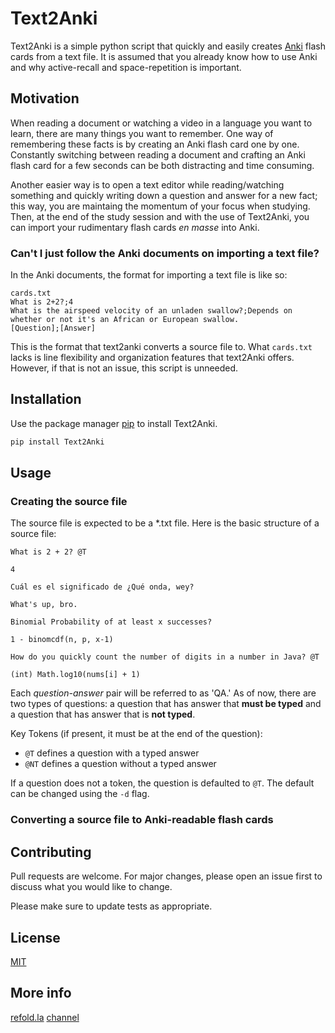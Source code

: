 # Text2Anki

Text2Anki is a simple python script that quickly and easily creates [Anki](https://apps.ankiweb.net/) flash cards from a text file. It is assumed that you already know how to use Anki and why active-recall and space-repetition is important.

## Motivation

When reading a document or watching a video in a language you want to learn, there are many things you want to remember. One way of remembering these facts is by creating an Anki flash card one by one. Constantly switching between reading a document and crafting an Anki flash card for a few seconds can be both distracting and time consuming.

Another easier way is to open a text editor while reading/watching something and quickly writing down a question and answer for a new fact; this way, you are maintaing the momentum of your focus when studying. Then, at the end of the study session and with the use of Text2Anki, you can import your rudimentary flash cards _en masse_ into Anki.

### Can't I just follow the Anki documents on importing a text file?
In the Anki documents, the format for importing a text file is like so:
```
cards.txt
What is 2+2?;4
What is the airspeed velocity of an unladen swallow?;Depends on whether or not it's an African or European swallow.
[Question];[Answer]
```
This is the format that text2anki converts a source file to. What `cards.txt` lacks is line flexibility and organization features that text2Anki offers. However, if that is not an issue, this script is unneeded.

## Installation

Use the package manager [pip](https://pip.pypa.io/en/stable/) to install Text2Anki.

```bash
pip install Text2Anki
```

## Usage

### Creating the source file
The source file is expected to be a *.txt file. Here is the basic structure of a source file:
```
What is 2 + 2? @T

4

Cuál es el significado de ¿Qué onda, wey?

What's up, bro.

Binomial Probability of at least x successes?

1 - binomcdf(n, p, x-1)

How do you quickly count the number of digits in a number in Java? @T

(int) Math.log10(nums[i] + 1)

```

Each _question-answer_ pair will be referred to as 'QA.' As of now, there are two types of questions: a question that has answer that **must be typed** and a question that has answer that is **not typed**.

Key Tokens (if present, it must be at the end of the question):
- `@T` defines a question with a typed answer
- `@NT` defines a question without a typed answer

If a question does not a token, the question is defaulted to `@T`. The default can be changed using the `-d` flag.

### Converting a source file to Anki-readable flash cards



## Contributing
Pull requests are welcome. For major changes, please open an issue first to discuss what you would like to change.

Please make sure to update tests as appropriate.

## License
[MIT](https://choosealicense.com/licenses/mit/)

## More info

[refold.la](refold.la)
[channel](https://www.youtube.com/watch?v=kny7eCfx9dA&ab_channel=MattvsJapan)
